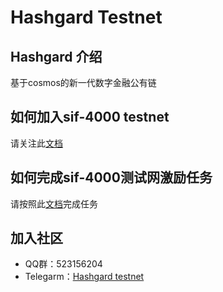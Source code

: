 # Hashgard Testnet
## Hashgard 介绍
基于cosmos的新一代数字金融公有链

## 如何加入sif-4000 testnet

请关注此[文档](https://github.com/hashgard/testnets/tree/master/docs_CN)

## 如何完成sif-4000测试网激励任务

请按照此[文档](https://github.com/hashgard/testnets/tree/master/sif/sif-4000)完成任务



## 加入社区
- QQ群：523156204
- Telegarm：[Hashgard testnet](https://t.me/joinchat/Gad-lBM6ne2s03toAz0WMg)


